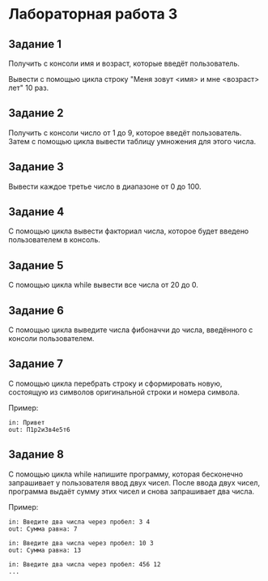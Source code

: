 # Лабораторная работа 3

## Задание 1

Получить с консоли имя и возраст, которые введёт пользователь.

Вывести с помощью цикла строку "Меня зовут <имя> и мне <возраст> лет" 10 раз.

## Задание 2

Получить с консоли число от 1 до 9, которое введёт пользователь. Затем с помощью цикла вывести таблицу умножения для этого числа.

## Задание 3

Вывести каждое третье число в диапазоне от 0 до 100.

## Задание 4

С помощью цикла вывести факториал числа, которое будет введено пользователем в консоль.

## Задание 5

С помощью цикла while вывести все числа от 20 до 0.

## Задание 6

С помощью цикла выведите числа фибоначчи до числа, введённого с консоли пользователем.

## Задание 7

С помощью цикла перебрать строку и сформировать новую, состоящую из символов оригинальной строки и номера символа.

Пример:

```
in: Привет
out: П1р2и3в4е5т6
```

## Задание 8

С помощью цикла while напишите программу, которая бесконечно запрашивает у пользователя ввод двух чисел. После ввода двух чисел, программа выдаёт сумму этих чисел и снова запрашивает два числа.

Пример:

```
in: Введите два числа через пробел: 3 4 
out: Сумма равна: 7

in: Введите два числа через пробел: 10 3
out: Сумма равна: 13

in: Введите два числа через пробел: 456 12
...
```